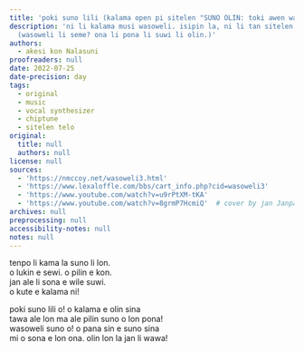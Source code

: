 ```yaml
---
title: 'poki suno lili (kalama open pi sitelen "SUNO OLIN: toki awen wasoweli")'
description: 'ni li kalama musi wasoweli. isipin la, ni li tan sitelen tawa musi.
  (wasoweli li seme? ona li pona li suwi li olin.)'
authors:
  - akesi kon Nalasuni
proofreaders: null
date: 2022-07-25
date-precision: day
tags:
  - original
  - music
  - vocal synthesizer
  - chiptune
  - sitelen telo
original:
  title: null
  authors: null
license: null
sources:
  - 'https://nmccoy.net/wasoweli3.html'
  - 'https://www.lexaloffle.com/bbs/cart_info.php?cid=wasoweli3'
  - 'https://www.youtube.com/watch?v=u9rPtXM-tKA'
  - 'https://www.youtube.com/watch?v=8grmP7HcmiQ'  # cover by jan Janpa Onjon
archives: null
preprocessing: null
accessibility-notes: null
notes: null
---
```


tenpo li kama la suno li lon.  \
o lukin e sewi. o pilin e kon.  \
jan ale li sona e wile suwi.  \
o kute e kalama ni!

poki suno lili o! o kalama e olin sina  \
tawa ale lon ma ale pilin suno o lon pona!  \
wasoweli suno o! o pana sin e suno sina  \
mi o sona e lon ona. olin lon la jan li wawa!
